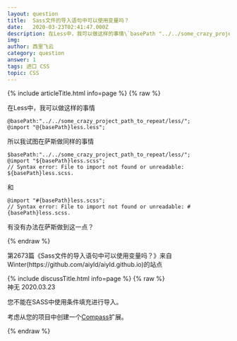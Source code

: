 ```yaml
---
layout: question
title:  Sass文件的导入语句中可以使用变量吗？
date:   2020-03-23T02:41:47.000Z
description: 在Less中，我可以做这样的事情\`basePath "../../some_crazy_project_path_to_repeat/less/";...
img: 
author: 西里飞云
category: question
answer: 1
tags: 进口 CSS
topic: CSS
---
```

<div class="article-root">
  <div class="article">
    {% include articleTitle.html info=page %}
    {% raw %}
    <div class="article-content"><p><font style="vertical-align: inherit;"><font style="vertical-align: inherit;">在Less中，我可以做这样的事情</font></font></p>

<pre><code>@basePath:"../../some_crazy_project_path_to_repeat/less/";<font></font>
@import "@{basePath}less.less";<font></font>
</code></pre>

<p><font style="vertical-align: inherit;"><font style="vertical-align: inherit;">所以我试图在萨斯做同样的事情</font></font></p>

<pre><code>$basePath:"../../some_crazy_project_path_to_repeat/less/";<font></font>
@import "${basePath}less.scss";<font></font>
// Syntax error: File to import not found or unreadable: ${basePath}less.scss.<font></font>
</code></pre>

<p><font style="vertical-align: inherit;"><font style="vertical-align: inherit;">和</font></font></p>

<pre><code>@import "#{basePath}less.scss";<font></font>
// Syntax error: File to import not found or unreadable: #{basePath}less.scss.<font></font>
</code></pre>

<p><font style="vertical-align: inherit;"><font style="vertical-align: inherit;">有没有办法在萨斯做到这一点？</font></font></p></div>
    {% endraw %}
  </div>
  <p class="winter_mark">第2673篇《Sass文件的导入语句中可以使用变量吗？》来自Winter(https://github.com/aiyld/aiyld.github.io)的站点</p>
  <div class="discuss-wrapper">
    {% include discussTitle.html info=page %}
    {% raw %}
    <div class="discuss-list">
    <div class="discuss-item">
        <div class="discuss-parent">
          <div class="discuss-meta">
            <span class="discuss-user">神无</span>
            <span class="discuss-time">2020.03.23</span>
          </div>
          <div class="discuss-comment"><p><font style="vertical-align: inherit;"><font style="vertical-align: inherit;">您不能在SASS中使用条件填充进行导入。</font></font></p>

<p><font style="vertical-align: inherit;"><font style="vertical-align: inherit;">考虑</font><font style="vertical-align: inherit;">从您的项目中</font><font style="vertical-align: inherit;">创建一个</font></font><a href="https://github.com/Snugug/training-glossary/wiki/Compass"><font style="vertical-align: inherit;"><font style="vertical-align: inherit;">Compass</font></font></a><font style="vertical-align: inherit;"><font style="vertical-align: inherit;">扩展。</font></font></p></div>
        </div></div>
    </div>
    {% endraw %}
  </div>
<div>
